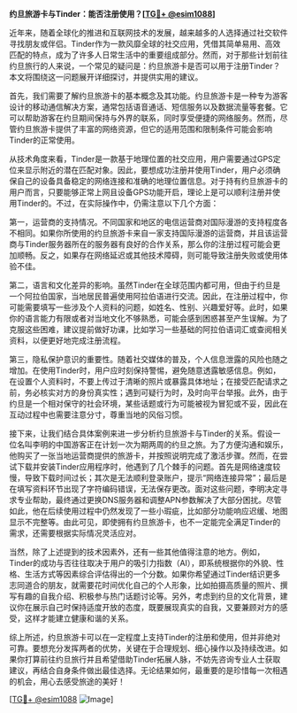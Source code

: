 **约旦旅游卡与Tinder：能否注册使用？[[TG💪+ @esim1088](https://t.me/s/esim1088)]**

近年来，随着全球化的推进和互联网技术的发展，越来越多的人选择通过社交软件寻找朋友或伴侣。Tinder作为一款风靡全球的社交应用，凭借其简单易用、高效匹配的特点，成为了许多人日常生活中的重要组成部分。然而，对于那些计划前往约旦旅行的人来说，一个常见的疑问是：约旦旅游卡是否可以用于注册Tinder？本文将围绕这一问题展开详细探讨，并提供实用的建议。

首先，我们需要了解约旦旅游卡的基本概念及其功能。约旦旅游卡是一种专为游客设计的移动通信解决方案，通常包括语音通话、短信服务以及数据流量等套餐。它可以帮助游客在约旦期间保持与外界的联系，同时享受便捷的网络服务。然而，尽管约旦旅游卡提供了丰富的网络资源，但它的适用范围和限制条件可能会影响Tinder的正常使用。

从技术角度来看，Tinder是一款基于地理位置的社交应用，用户需要通过GPS定位来显示附近的潜在匹配对象。因此，要想成功注册并使用Tinder，用户必须确保自己的设备具备稳定的网络连接和准确的地理位置信息。对于持有约旦旅游卡的用户而言，只要能够正常上网且设备GPS功能开启，理论上是可以顺利注册并使用Tinder的。不过，在实际操作中，仍需注意以下几个方面：

第一，运营商的支持情况。不同国家和地区的电信运营商对国际漫游的支持程度各不相同。如果你所使用的约旦旅游卡来自一家支持国际漫游的运营商，并且该运营商与Tinder服务器所在的服务器有良好的合作关系，那么你的注册过程可能会更加顺畅。反之，如果存在网络延迟或其他技术障碍，则可能导致注册失败或使用体验不佳。

第二，语言和文化差异的影响。虽然Tinder在全球范围内都可用，但由于约旦是一个阿拉伯国家，当地居民普遍使用阿拉伯语进行交流。因此，在注册过程中，你可能需要填写一些涉及个人资料的问题，如姓名、性别、兴趣爱好等。此时，如果你的语言能力有限或者对当地文化不够熟悉，可能会感到困惑甚至产生误解。为了克服这些困难，建议提前做好功课，比如学习一些基础的阿拉伯语词汇或查阅相关资料，以便更好地完成注册流程。

第三，隐私保护意识的重要性。随着社交媒体的普及，个人信息泄露的风险也随之增加。在使用Tinder时，用户应时刻保持警惕，避免随意透露敏感信息。例如，在设置个人资料时，不要上传过于清晰的照片或暴露具体地址；在接受匹配请求之前，务必核实对方的身份真实性；遇到可疑行为时，及时向平台举报。此外，由于约旦是一个相对保守的社会环境，某些话题或行为可能被视为冒犯或不妥，因此在互动过程中也需要注意分寸，尊重当地的风俗习惯。

接下来，让我们结合具体案例来进一步分析约旦旅游卡与Tinder的关系。假设一位名叫李明的中国游客正在计划一次为期两周的约旦之旅。为了方便沟通和娱乐，他购买了一张当地运营商提供的旅游卡，并按照说明完成了激活步骤。然而，在尝试下载并安装Tinder应用程序时，他遇到了几个棘手的问题。首先是网络速度较慢，导致下载时间过长；其次是无法顺利登录账户，提示“网络连接异常”；最后是在填写资料环节出现了字符编码错误，无法保存更改。面对这些问题，李明决定寻求专业帮助，最终通过更换DNS服务器和调整APN参数解决了大部分困扰。尽管如此，他在后续使用过程中仍然发现了一些小瑕疵，比如部分功能响应迟缓、地图显示不完整等。由此可见，即使拥有约旦旅游卡，也不一定能完全满足Tinder的需求，还需要根据实际情况灵活应对。

当然，除了上述提到的技术因素外，还有一些其他值得注意的地方。例如，Tinder的成功与否往往取决于用户的吸引力指数（AI），即系统根据你的外貌、性格、生活方式等因素综合评估得出的一个分数。如果你希望通过Tinder结识更多志同道合的朋友，就需要花时间优化自己的个人形象，比如拍摄高质量的照片、撰写有趣的自我介绍、积极参与热门话题讨论等。另外，考虑到约旦的文化背景，建议你在展示自己时保持适度开放的态度，既要展现真实的自我，又要兼顾对方的感受，这样才能建立健康和谐的关系。

综上所述，约旦旅游卡可以在一定程度上支持Tinder的注册和使用，但并非绝对可靠。要想充分发挥两者的优势，关键在于合理规划、细心操作以及持续改进。如果你打算前往约旦旅行并且希望借助Tinder拓展人脉，不妨先咨询专业人士获取建议，再结合自身条件做出最佳选择。无论结果如何，最重要的是珍惜每一次相遇的机会，用心去感受旅途的美好！

[[TG💪+ @esim1088](https://t.me/s/esim1088) ![Image](https://i.postimg.cc/4NQfJmqS/Snipaste-2025-05-13-00-14-12.png)]